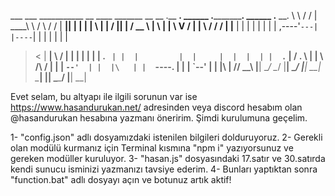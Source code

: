 ___   ___  ___________    __    ____     _______  __    __  .__   __.   ______ .___________.  ______   .__   __. 
\  \ /  / |   ____\   \  /  \  /   /    |   ____||  |  |  | |  \ |  |  /      ||           | /  __  \  |  \ |  | 
 \  V  /  |  |__   \   \/    \/   /     |  |__   |  |  |  | |   \|  | |  ,----'`---|  |----`|  |  |  | |   \|  | 
  >   <   |   __|   \            /      |   __|  |  |  |  | |  . `  | |  |         |  |     |  |  |  | |  . `  | 
 /  .  \  |  |       \    /\    /       |  |     |  `--'  | |  |\   | |  `----.    |  |     |  `--'  | |  |\   | 
/__/ \__\ |__|        \__/  \__/        |__|      \______/  |__| \__|  \______|    |__|      \______/  |__| \__| 
                                                                                                                 
                                                                                                            
                                                                                                            
                                                                                                            
Evet selam, bu altyapı ile ilgili sorunun var ise https://www.hasandurukan.net/ adresinden veya discord hesabım olan @hasandurukan hesabına yazmanı öneririm.
Şimdi kurulumuna geçelim.

1- "config.json" adlı dosyamızdaki istenilen bilgileri dolduruyoruz.
2- Gerekli olan modülü kurmanız için Terminal kısmına "npm i" yazıyorsunuz ve gereken modüller kuruluyor.
3- "hasan.js" dosyasındaki 17.satır ve 30.satırda kendi sunucu isminizi yazmanızı tavsiye ederim.
4- Bunları yaptıktan sonra "function.bat" adlı dosyayı açın ve botunuz artık aktif!
